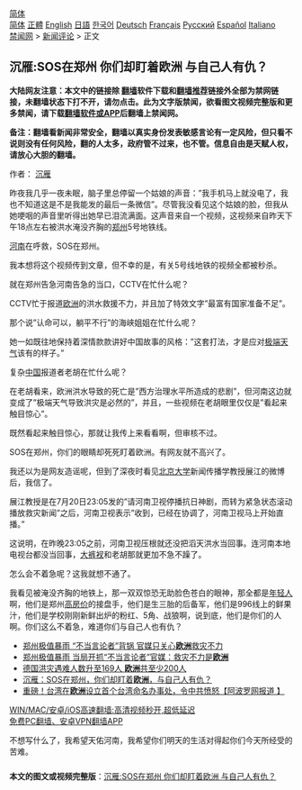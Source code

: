  <!-- 面包屑导航 --> <div class="breadcrumb"><!-- GTranslate: https://gtranslate.io/ -->  <div class="switcher notranslate">  <div class="selected">  <a href="#" onclick="return false;"> 简体</a>  </div>  <div class="option">  <a href="https://www.bannedbook.org" onclick="doGTranslate('zh-CN|zh-CN');jQuery('div.switcher div.selected a').html(jQuery(this).html());return false;" title="简体中文" class="nturl selected"> 简体</a>  <a href="https://www.bannedbook.org/zh-tw/" onclick="doGTranslate('zh-CN|zh-TW');jQuery('div.switcher div.selected a').html(jQuery(this).html());return false;" title="繁體中文" class="nturl"> 正體</a>  <a href="https://www.bannedbook.org/en/" onclick="doGTranslate('zh-CN|en');jQuery('div.switcher div.selected a').html(jQuery(this).html());return false;" title="English" class="nturl"> English</a>  <a href="https://www.bannedbook.org/ja/" onclick="doGTranslate('zh-CN|ja');jQuery('div.switcher div.selected a').html(jQuery(this).html());return false;" title="日本語" class="nturl"> 日語</a>  <a href="https://www.bannedbook.org/ko/" onclick="doGTranslate('zh-CN|ko');jQuery('div.switcher div.selected a').html(jQuery(this).html());return false;" title="한국어" class="nturl"> 한국어</a>  <a href="https://www.bannedbook.org/de/" onclick="doGTranslate('zh-CN|de');jQuery('div.switcher div.selected a').html(jQuery(this).html());return false;" title="Deutsch" class="nturl"> Deutsch</a>  <a href="https://www.bannedbook.org/fr/" onclick="doGTranslate('zh-CN|fr');jQuery('div.switcher div.selected a').html(jQuery(this).html());return false;" title="Français" class="nturl"> Français</a>  <a href="https://www.bannedbook.org/ru/" onclick="doGTranslate('zh-CN|ru');jQuery('div.switcher div.selected a').html(jQuery(this).html());return false;" title="Русский" class="nturl"> Русский</a>  <a href="https://www.bannedbook.org/es/" onclick="doGTranslate('zh-CN|es');jQuery('div.switcher div.selected a').html(jQuery(this).html());return false;" title="Español" class="nturl"> Español</a>  <a href="https://www.bannedbook.org/it/" onclick="doGTranslate('zh-CN|it');jQuery('div.switcher div.selected a').html(jQuery(this).html());return false;" title="Italiano" class="nturl"> Italiano</a>  </div>  </div>      <div class='breadcrumb-sub'><!-- Breadcrumb NavXT 6.3.0 --> <a href="https://www.bannedbook.org/" class="home">禁闻网</a> &gt; <a href="https://www.bannedbook.org/bnews/comments/" class="category">新闻评论</a> &gt; 正文</div></div><h2>沉雁:SOS在郑州 你们却盯着欧洲 与自己人有仇？</h2> <p class="notice"><b>大陆网友注意：本文中的链接除 <a href="https://github.com/bannedbook/fanqiang" >翻墙</a>软件下载和<a href="https://github.com/killgcd/justmysocks/blob/master/README.md">翻墙推荐</a>链接外全部为禁网链接，未翻墙状态下打不开，请勿点击。此为文字版禁闻，欲看图文视频完整版和更多禁闻，请下载<a href="https://github.com/bannedbook/fanqiang">翻墙软件或APP</a>后翻墙上禁闻网。</p><p>备注：翻墙看新闻非常安全，翻墙以真实身份发表敏感言论有一定风险，但只看不说则没有任何风险，翻的人太多，政府管不过来，也不管。信息自由是天赋人权，请放心大胆的翻墙。</b></p>  <div class="entry"> <p>作者： <a href="https://www.bannedbook.org/bnews/tag/%e6%b2%89%e9%9b%81/" class="st_tag internal_tag" rel="tag" title="标签 沉雁 下的日志">沉雁</a></p> <p>昨夜我几乎一夜未眠，脑子里总停留一个姑娘的声音：&#8221;我手机马上就没电了，我也不知道这是不是我能发的最后一条微信&#8221;。尽管我没看见这个姑娘的脸，但我从她哽咽的声音里听得出她早已泪流满面。这声音来自一个视频，这视频来自昨天下午18点左右被洪水淹没齐胸的<a href="https://www.bannedbook.org/bnews/tag/%e9%83%91%e5%b7%9e/" class="st_tag internal_tag" rel="tag" title="标签 郑州 下的日志">郑州</a>5号地铁线。</p> <p><a href="https://www.bannedbook.org/bnews/tag/%e6%b2%b3%e5%8d%97/" class="st_tag internal_tag" rel="tag" title="标签 河南 下的日志">河南</a>在呼救，SOS在郑州。</p> <p>我本想将这个视频传到文章，但不幸的是，有关5号线地铁的视频全都被秒杀。</p>  <p>就在郑州告急河南告急的当口，CCTV在忙什么呢？</p> <p>CCTV忙于报道<a href="https://www.bannedbook.org/bnews/tag/%e6%ac%a7%e6%b4%b2/" class="st_tag internal_tag" rel="tag" title="标签 欧洲 下的日志">欧洲</a>的洪水救援不力，并且加了特效文字&#8221;最富有国家准备不足&#8221;。</p> <p>那个说&#8221;认命可以，躺平不行&#8221;的海峡姐姐在忙什么呢？</p> <p>她一如既往地保持着深情款款讲好中国故事的风格：&#8221;这套打法，才是应对<a href="https://www.bannedbook.org/bnews/tag/%E6%9E%81%E7%AB%AF%E5%A4%A9%E6%B0%94/" class="st_tag internal_tag" rel="tag" title="标签 极端天气 下的日志">极端天气</a>该有的样子。&#8221;</p>  <p>复杂<span class='wp_keywordlink_affiliate'><a href="https://www.bannedbook.org/" title="中国" target="_blank">中国</a></span>报道者老胡在忙什么呢？</p> <p>在老胡看来，欧洲洪水导致的死亡是&#8221;西方治理水平所造成的悲剧&#8221;，但河南这边就变成了&#8221;极端天气导致洪灾是必然的&#8221;，并且，一些视频在老胡眼里仅仅是&#8221;看起来触目惊心&#8221;。</p> <p>既然看起来触目惊心，那就让我传上来看看啊，但审核不过。</p> <p>SOS在郑州，你们的眼睛却死死盯着欧洲。有网友就不高兴了。</p>  <p>我还以为是网友造谣呢，但到了深夜时看见<a href="https://www.bannedbook.org/bnews/tag/%E5%8C%97%E4%BA%AC%E5%A4%A7%E5%AD%A6/" class="st_tag internal_tag" rel="tag" title="标签 北京大学 下的日志">北京大学</a>新闻传播学教授展江的微博后，我信了。</p> <p>展江教授是在7月20日23:05发的&#8221;请河南卫视停播抗日神剧，而转为紧急状态滚动播放救灾新闻&#8221;之后，河南卫视表示&#8221;收到，已经在协调了，河南卫视马上开始直播。&#8221;</p> <p>这说明，在昨晚23:05之前，河南卫视压根就还没把滔天洪水当回事。连河南本地电视台都没当回事，<a href="https://www.bannedbook.org/bnews/tag/%e5%a4%a7%e8%a3%a4%e8%a1%a9/" class="st_tag internal_tag" rel="tag" title="标签 大裤衩 下的日志">大裤衩</a>和老胡那就更加不急不躁了。</p> <p>怎么会不着急呢？这我就想不通了。</p>  <p>我看见被淹没齐胸的地铁上，那一双双惊恐无助脸色苍白的眼神，那全都是<a href="https://www.bannedbook.org/bnews/tag/%e5%b9%b4%e8%bd%bb%e4%ba%ba/" class="st_tag internal_tag" rel="tag" title="标签 年轻人 下的日志">年轻人</a>啊，他们是郑州<a href="https://www.bannedbook.org/bnews/tag/%E9%AB%98%E6%88%BF%E4%BB%B7/" class="st_tag internal_tag" rel="tag" title="标签 高房价 下的日志">高房价</a>的接盘手，他们是生三胎的后备军，他们是996线上的鲜果汁，他们是学校刚刚新鲜出炉的粉红、5角、战狼啊，说到底，他们是你们的人啊。你们这么不着急，难道你们与自己人也有仇？</p> <ul class='op-related-articles' title='相关阅读'> <li><a href='https://www.bannedbook.org/bnews/comments/20210721/1591501.html' target='_blank'>郑州极值暴雨 “不当言论者”背锅 官媒只关心<b>欧洲</b>救灾不力</a></li> <li><a href='https://www.bannedbook.org/bnews/comments/20210721/1591466.html' target='_blank'>郑州极值暴雨 当局开抓“不当言论者”官媒：救灾不力是<b>欧洲</b></a></li> <li><a href='https://www.bannedbook.org/bnews/baitai/20210721/1591427.html' target='_blank'>德国洪灾遇难人数升至169人 <b>欧洲</b>共至少200人</a></li> <li><a href='https://www.bannedbook.org/bnews/baitai/20210721/1591392.html' target='_blank'>沉雁：SOS在郑州，你们却盯着<b>欧洲</b>，与自己人有仇？</a></li> <li><a href='https://www.bannedbook.org/bnews/cnnews/20210721/1591097.html' target='_blank'>重磅！台湾在<b>欧洲</b>设立首个台湾命名办事处，令中共愤怒【阿波罗网报道 】</a></li> </ul> <p class="texttj"> <a href="https://github.com/bannedbook/fanqiang/wiki/V2ray%E6%9C%BA%E5%9C%BA" target="_blank">WIN/MAC/安卓/iOS高速翻墙:高清视频秒开,超低延迟</a><br/> <a href="https://github.com/bannedbook/fanqiang/wiki/%E7%A6%81%E9%97%BB%E7%BD%91%E5%AE%89%E5%8D%93%E7%BF%BB%E5%A2%99%E6%96%B0%E9%97%BBAPP" target="_blank">免费PC翻墙、安卓VPN翻墙APP</a></p><p>不想写什么了，我希望天佑河南，我希望你们明天的生活对得起你们今天所经受的苦难。</p><a name='sharetosocial'></a>  <div style="margin-bottom:5px;padding-bottom:5px;clear:both"> <div id="archive-pix-1" class="banner-ads"> <!-- AuctionX Display platform tag START --> <div id="26318x728x90x621x_ADSLOT2" clicktrack="%%CLICK_URL_ESC%%"></div> <!-- AuctionX Display platform tag END --> </div> <div id="archive-pix-2" class="banner-ads"> <!-- AuctionX Display platform tag START --> <div id="26315x300x250x621x_ADSLOT2" clicktrack="%%CLICK_URL_ESC%%"></div> <!-- AuctionX Display platform tag END --> </div> </div>  <div id="archive-pix-1" class="banner-ads"> <!-- AuctionX Display platform tag START --> <div id="26318x728x90x621x_ADSLOT3" clicktrack="%%CLICK_URL_ESC%%"></div> <!-- AuctionX Display platform tag END --> </div> <div><b>本文的图文或视频完整版</b>：<a href='https://www.bannedbook.org/bnews/comments/20210722/1591769.html'>沉雁:SOS在郑州 你们却盯着欧洲 与自己人有仇？</a></div>  </div><!--END ENTRY--> 